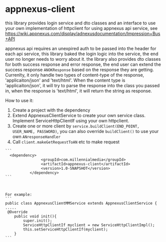 appnexus-client
===============
this library provides login service and dto classes and an interface to use your own implementation of httpclient for using appnexus api service,
see https://wiki.appnexus.com/display/adnexusdocumentation/Impression+Bus+API

appnexus api requires an unexpired auth to be passed into the header for each api service, this library baked the login logic into the service, the end user no longer needs to worry about it.
the library also provides dto classes for both success response and error response, the end user can extend the success response ```ANOKResponse```  based on the response they are getting.
Currenlty, it only handle two types of content-type of the response, 'applicaiton/json' and 'text/html'. When the content type is 
'applicaiton/json', it will try to parse the response into the class you passed in, when the response is 'text/html', it will return the string as response.

How to use it:


1.  Create a project with the dependency
2.  Extend AppnexusClientService to create your own service class. Implement ServiceHttpClientIf using your own httpclient.
3.  Create one or more client by ```service.buildClient(END_POINT, USER_NAME, PASSWORD)```, you can also override ```buildClient()``` to use your own ```ANresponseHandler```
4.   Call ```client.makeGetRequestToAN``` etc to make request



    ```
      <dependency>
                    <groupId>com.millennialmedia</groupId>
                    <artifactId>appnexus-client</artifactId>
                    <version>1.0-SNAPSHOT</version>
               </dependency>
    ```
    


    For example:
    ```
    public class AppnexusClientMMService extends AppnexusClientService {
    .....
     @Override
        public void init(){
            super.init();
            ServiceHttpClientIf myclient = new ServiceHttpClientImpl();
            this.setServiceHttpClientIf(myclient);
        }
    ```



 
